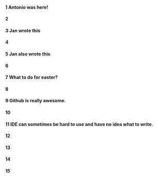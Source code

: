 #### 1 Antonio was here!

#### 2

#### 3 Jan wrote this

#### 4

#### 5 Jan also wrote this

#### 6

#### 7 What to do for easter?

#### 8

#### 9 Github is really awesome.

#### 10

#### 11 IDE can sometimes be hard to use and  have no idea what to write. 

#### 12
#### 13
#### 14
#### 15